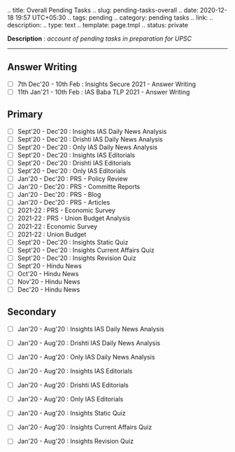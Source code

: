 
.. title: Overall Pending Tasks
.. slug: pending-tasks-overall
.. date: 2020-12-18 19:57 UTC+05:30
.. tags: pending
.. category: pending tasks
.. link: 
.. description: 
.. type: text
.. template: page.tmpl
.. status: private

**Description** : *account of pending tasks in preparation for UPSC*

***
<!-- TEASER_END -->

## Answer Writing
- [ ] 7th Dec'20 - 10th Feb : Insights Secure 2021 - Answer Writing
- [ ] 11th Jan'21 - 10th Feb : IAS Baba TLP 2021 - Answer Writing

## Primary
- [ ] Sept'20 - Dec'20 : Insights IAS Daily News Analysis
- [ ] Sept'20 - Dec'20 : Drishti IAS Daily News Analysis
- [ ] Sept'20 - Dec'20 : Only IAS Daily News Analysis
- [ ] Sept'20 - Dec'20 : Insights IAS Editorials
- [ ] Sept'20 - Dec'20 : Drishti IAS Editorials
- [ ] Sept'20 - Dec'20 : Only IAS Editorials
- [ ] Jan'20 - Dec'20 : PRS - Policy Review
- [ ] Jan'20 - Dec'20 : PRS - Committe Reports
- [ ] Jan'20 - Dec'20 : PRS - Blog
- [ ] Jan'20 - Dec'20 : PRS - Articles
- [ ] 2021-22 : PRS - Economic Survey
- [ ] 2021-22 : PRS - Union Budget Analysis
- [ ] 2021-22 : Economic Survey
- [ ] 2021-22 : Union Budget
- [ ] Sept'20 - Dec'20 : Insights Static Quiz
- [ ] Sept'20 - Dec'20 : Insights Current Affairs Quiz
- [ ] Sept'20 - Dec'20 : Insights Revision Quiz
- [ ] Sept'20 - Hindu News
- [ ] Oct'20 - Hindu News
- [ ] Nov'20 - Hindu News
- [ ] Dec'20 - Hindu News

## Secondary
- [ ] Jan'20 - Aug'20 : Insights IAS Daily News Analysis
- [ ] Jan'20 - Aug'20 : Drishti IAS Daily News Analysis
- [ ] Jan'20 - Aug'20 : Only IAS Daily News Analysis
- [ ] Jan'20 - Aug'20 : Insights IAS Editorials
- [ ] Jan'20 - Aug'20 : Drishti IAS Editorials
- [ ] Jan'20 - Aug'20 : Only IAS Editorials
- [ ] Jan'20 - Aug'20 : Insights Static Quiz
- [ ] Jan'20 - Aug'20 : Insights Current Affairs Quiz
- [ ] Jan'20 - Aug'20 : Insights Revision Quiz

